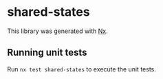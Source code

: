 # shared-states

This library was generated with [Nx](https://nx.dev).

## Running unit tests

Run `nx test shared-states` to execute the unit tests.
